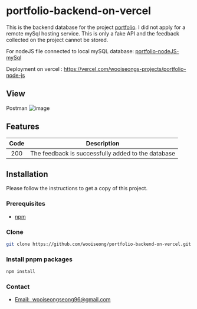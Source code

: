 # portfolio-backend-on-vercel

This is the backend database for the project <a href="https://github.com/wooiseong/portfolio-project-vercel/tree/main">portfolio</a>. I did not apply for a remote mySql hosting service. This is only a fake API and the feedback collected on the project cannot be stored. 

For nodeJS file connected to local mySQL database:  <a href="https://github.com/wooiseong/portfolio-nodeJS-mySql">portfolio-nodeJS-mySql</a>

Deployment on vercel : https://vercel.com/wooiseongs-projects/portfolio-node-js

## View
Postman
![image](https://i.ibb.co/CHfTXJ5/2024-12-19-143019.png)

## Features
|          Code               | Description                                                  | 
| :--------------------------: | ------------------------------------------------------------ | 
|    200    | The feedback is successfully added to the database |

## Installation
Please follow the instructions to get a copy of this project.

### Prerequisites
 * <a href="https://docs.npmjs.com/downloading-and-installing-node-js-and-npm">npm</a> 

### Clone
```sh
git clone https://github.com/wooiseong/portfolio-backend-on-vercel.git
```

### Install pnpm packages
```sh
npm install
```

### Contact
* <a href= "mailto:wooiseongseong96@gmail.com">Email:  &nbsp;wooiseongseong96@gmail.com</a>

